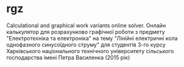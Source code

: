 # rgz
Calculational and graphical work variants online solver. Онлайн калькулятор для розрахунково графічної роботи з предмету "Електротехніка та електроніка" на тему "Лінійні електричні кола однофазного синусоїдного струму" для студентів 3-го курсу Харківського національного технічного університету сільського господарства імені Петра Василенка (2015 рік)
